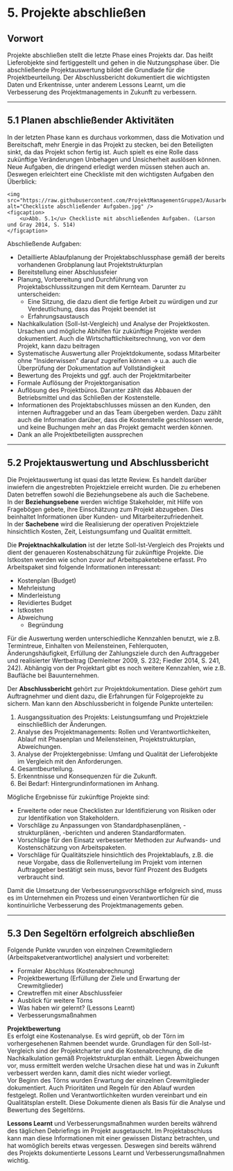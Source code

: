 # 5. Projekte abschließen
## Vorwort
Projekte abschließen stellt die letzte Phase eines Projekts dar. Das heißt Lieferobjekte sind fertiggestellt und gehen in die Nutzungsphase über. Die abschließende Projektauswertung bildet die Grundlade für die Projektbeurteilung. Der Abschlussbericht dokumentiert die wichtigsten Daten und Erkentnisse, unter anderem Lessons Learnt, um die Verbesserung des Projektmanagements in Zukunft zu verbessern.

---

## 5.1 Planen abschließender Aktivitäten
In der letzten Phase kann es durchaus vorkommen, dass die Motivation und Bereitschaft, mehr Energie in das Projekt zu stecken, bei den Beteiligten sinkt, da das Projekt schon fertig ist. Auch spielt es eine Rolle dass zukünftige Veränderungen Unbehagen und Unsicherheit auslösen können. Neue Aufgaben, die dringend erledigt werden müssen stehen auch an. Deswegen erleichtert eine Checkliste mit den wichtigsten Aufgaben den Überblick: 


    <img src="https://raw.githubusercontent.com/ProjektManagementGruppe3/Ausarbeitung/Ausarbeitung_Alex/include/alex/Abb%205.1%20Checkliste%20mit%20abschlie%C3%9Fenden%20Aufgaben.%20(Larson%20und%20Gray%202014%2C%20S.%20514).jpg" alt="Checkliste abschließender Aufgaben.jpg" />
    <figcaption>
        <u>Abb. 5.1</u> Checkliste mit abschließenden Aufgaben. (Larson und Gray 2014, S. 514)
    </figcaption>
</figure>

Abschließende Aufgaben:
- Detaillierte Ablaufplanung der Projektabschlussphase gemäß der bereits vorhandenen Grobplanung laut         Projektstrukturplan
- Bereitstellung einer Abschlussfeier
- Planung, Vorbereitung und Durchführung von Projektabschlusssitzungen mit dem Kernteam. Darunter zu          unterscheiden: 
    - Eine Sitzung, die dazu dient die fertige Arbeit zu würdigen und zur Verdeutlichung, dass das Projekt    beendet ist
    - Erfahrungsaustausch
- Nachkalkulation (Soll-Ist-Vergleich) und Analyse der Projektkosten. Ursachen und mögliche Abhilfen für      zukünftige Projekte werden dokumentiert. Auch die Wirtschaftlichkeitsrechnung, von vor dem Projekt, kann    dazu beitragen
- Systematische Auswertung aller Projektdokumente, sodass Mitarbeiter ohne "Insiderwissen" darauf zugreifen können &rarr; u.a. auch die Überprüfung der Dokumentation auf Vollständigkeit
- Bewertung des Projekts und ggf. auch der Projektmitarbeiter
- Formale Auflösung der Projektorganisation
- Auflösung des Projektbüros. Darunter zählt das Abbauen der Betriebsmittel und das Schließen der Kostenstelle.
- Informationen des Projektabschlusses müssen an den Kunden, den internen Auftraggeber und an das Team übergeben werden. Dazu zählt auch die Information darüber, dass die Kostenstelle geschlossen werde, und keine Buchungen mehr an das Projekt gemacht werden können.
- Dank an alle Projektbeteiligten aussprechen

---

## 5.2 Projektauswertung und Abschlussbericht
Die Projektauswertung ist quasi das letzte Review. Es handelt darüber inwiefern die angestrebten Projektziele erreicht wurden. Die zu erhebenen Daten betreffen sowohl die Beziehungsebene als auch die Sachebene.  
In der **Beziehungsebene** werden wichtige Stakeholder, mit Hilfe von Fragebögen gebete, ihre Einschätzung zum Projekt abzugeben. Dies beinhaltet Informationen über Kunden- und Mitarbeiterzufriedenheit.  
In der **Sachebene** wird die Realisierung der operativen Projektziele hinsichtlich Kosten, Zeit, Leistungsumfang und Qualität ermittelt.  

Die **Projektnachkalkulation** ist der letzte Soll-Ist-Vergleich des Projekts und dient der genaueren Kostenabschätzung für zukünftige Projekte. Die Istkosten werden wie schon zuvor auf Arbeitspaketebene erfasst. Pro Arbeitspaket sind folgende Informationen interessant:
- Kostenplan (Budget)
- Mehrleistung
- Minderleistung
- Revidiertes Budget
- Istkosten
- Abweichung
    - Begründung

Für die Auswertung werden unterschiedliche Kennzahlen benutzt, wie z.B. Termintreue, Einhalten von Meilensteinen, Fehlerquoten, Änderungshäufigkeit, Erfüllung der Zahlungsziele durch den Auftraggeber und realisierter Wertbeitrag (Demleitner 2009, S. 232; Fiedler 2014, S. 241, 242). Abhängig von der Projektart gibt es noch weitere Kennzahlen, wie z.B. Baufläche bei Bauunternehmen.  

Der **Abschlussbericht** gehört zur Projektdokumentation. Diese gehört zum Auftragnehmer und dient dazu, die Erfahrungen für Folgeprojekte zu sichern. Man kann den Abschlussbericht in folgende Punkte unterteilen:
1. Ausgangssituation des Projekts: Leistungsumfang und Projektziele einschließlich der Änderungen.
2. Analyse des Projektmanagements: Rollen und Verantwortlichkeiten, Ablauf mit Phasenplan und Meilensteinen, Projektstrukturplan, Abweichungen.
3. Analyse der Projektergebnisse: Umfang und Qualität der Lieferobjekte im Vergleich mit den Anforderungen.
4. Gesamtbeurteilung.
5. Erkenntnisse und Konsequenzen für die Zukunft.
6. Bei Bedarf: Hintergrundinformationen im Anhang.

Mögliche Ergebnisse für zukünftige Projekte sind:
- Erweiterte oder neue Checklisten zur Identifizierung von Risiken oder zur Identifikation von Stakeholdern.
- Vorschläge zu Anpassungen von Standardphasenplänen, -strukturplänen, -berichten und anderen Standardformaten.
- Vorschläge für den Einsatz verbesserter Methoden zur Aufwands- und Kostenschätzung von Arbeitspaketen.
- Vorschläge für Qualitätsziele hinsichtlich des Projektablaufs, z.B. die neue Vorgabe, dass die Rollenverteilung im Projekt vom internen Auftraggeber bestätigt sein muss, bevor fünf Prozent des Budgets verbraucht sind.

Damit die Umsetzung der Verbesserungsvorschläge erfolgreich sind, muss es im Unternehmen ein Prozess und einen Verantwortlichen für die kontinuirliche Verbesserung des Projektmanagements geben.

---

## 5.3 Den Segeltörn erfolgreich abschließen
Folgende Punkte vwurden von einzelnen Crewmitgliedern (Arbeitspaketverantwortliche) analysiert und vorbereitet:
- Formaler Abschluss (Kostenabrechnung)
- Projektbewertung (Erfüllung der Ziele und Erwartung der Crewmitglieder)
- Crewtreffen mit einer Abschlussfeier
- Ausblick für weitere Törns
- Was haben wir gelernt? (Lessons Learnt)
- Verbesserungsmaßnahmen

**Projektbewertung**  
Es erfolgt eine Kostenanalyse. Es wird geprüft, ob der Törn im vorhergesehenen Rahmen beendet wurde. Grundlagen für den Soll-Ist-Vergleich sind der Projektcharter und die Kostenabrechnung, die die Nachkalkulation gemäß Projektstrukturplan enthält. Liegen Abweichungen vor, muss ermittelt werden welche Ursachen diese hat und was in Zukunft verbessert werden kann, damit dies nicht wieder vorliegt.  
Vor Beginn des Törns wurden Erwartung der einzelnen Crewmitglieder dokumentiert. Auch Prioritäten und Regeln für den Ablauf wurden festgelegt. Rollen und Verantwortlichkeiten wurden vereinbart und ein Qualitätsplan erstellt. Diese Dokumente dienen als Basis für die Analyse und Bewertung des Segeltörns. 

**Lessons Learnt** und Verbesserungsmaßnahmen wurden bereits während des täglichen Debriefings im Projekt ausgetauscht. Im Projektabschluss kann man diese Informationen mit einer gewissen Distanz betrachten, und hat womöglich bereits etwas vergessen. Deswegen sind bereits während des Projekts dokumentierte Lessons Learnt und Verbesserungsmaßnahmen wichtig.
